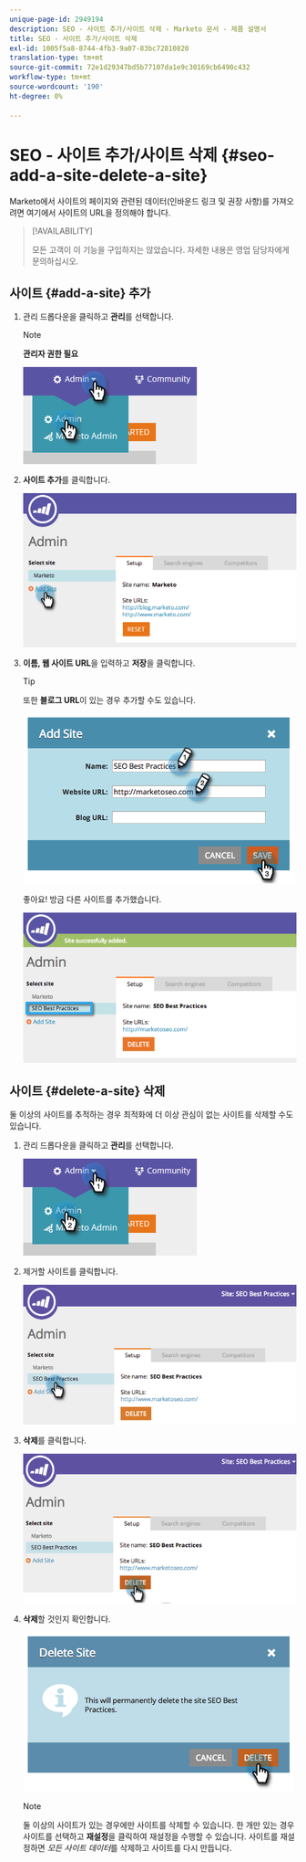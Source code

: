 ```yaml
---
unique-page-id: 2949194
description: SEO - 사이트 추가/사이트 삭제 - Marketo 문서 - 제품 설명서
title: SEO - 사이트 추가/사이트 삭제
exl-id: 1005f5a8-8744-4fb3-9a07-83bc72810820
translation-type: tm+mt
source-git-commit: 72e1d29347bd5b77107da1e9c30169cb6490c432
workflow-type: tm+mt
source-wordcount: '190'
ht-degree: 0%

---
```


# SEO - 사이트 추가/사이트 삭제 {#seo-add-a-site-delete-a-site}

Marketo에서 사이트의 페이지와 관련된 데이터(인바운드 링크 및 권장 사항)를 가져오려면 여기에서 사이트의 URL을 정의해야 합니다.

>[!AVAILABILITY]
>
>모든 고객이 이 기능을 구입하지는 않았습니다. 자세한 내용은 영업 담당자에게 문의하십시오.

## 사이트 {#add-a-site} 추가

1. 관리 드롭다운을 클릭하고 **관리**&#x200B;를 선택합니다.

   >[!NOTE]
   >
   >**관리자 권한 필요**

   ![](assets/one.png)

1. **사이트 추가**&#x200B;를 클릭합니다.

   ![](assets/two.png)

1. **이름, 웹 사이트 URL**&#x200B;을 입력하고 **저장**&#x200B;을 클릭합니다.

   >[!TIP]
   >
   >또한 **블로그 URL**&#x200B;이 있는 경우 추가할 수도 있습니다.

   ![](assets/image2014-9-17-21-3a19-3a51.png)

   좋아요! 방금 다른 사이트를 추가했습니다.

   ![](assets/four.png)

## 사이트 {#delete-a-site} 삭제

둘 이상의 사이트를 추적하는 경우 최적화에 더 이상 관심이 없는 사이트를 삭제할 수도 있습니다.

1. 관리 드롭다운을 클릭하고 **관리**&#x200B;를 선택합니다.

   ![](assets/one.png)

1. 제거할 사이트를 클릭합니다.

   ![](assets/six.png)

1. **삭제**&#x200B;를 클릭합니다.

   ![](assets/seven.png)

1. **삭제**&#x200B;할 것인지 확인합니다.

   ![](assets/image2014-9-17-21-3a21-3a22.png)

   >[!NOTE]
   >
   >둘 이상의 사이트가 있는 경우에만 사이트를 삭제할 수 있습니다. 한 개만 있는 경우 사이트를 선택하고 **재설정**&#x200B;을 클릭하여 재설정을 수행할 수 있습니다. 사이트를 재설정하면 _모든 사이트 데이터_&#x200B;를 삭제하고 사이트를 다시 만듭니다.
